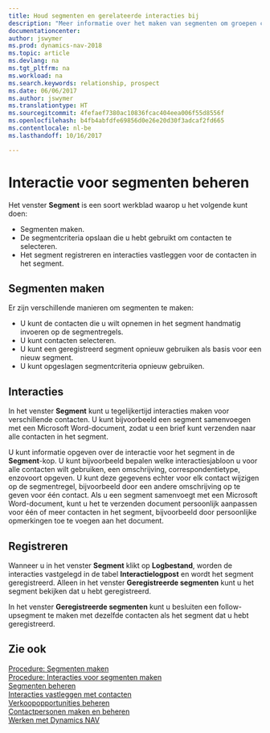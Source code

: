 ```yaml
---
title: Houd segmenten en gerelateerde interacties bij
description: "Meer informatie over het maken van segmenten om groepen contacten te definiëren en interacties op te geven voor segmenten."
documentationcenter: 
author: jswymer
ms.prod: dynamics-nav-2018
ms.topic: article
ms.devlang: na
ms.tgt_pltfrm: na
ms.workload: na
ms.search.keywords: relationship, prospect
ms.date: 06/06/2017
ms.author: jswymer
ms.translationtype: HT
ms.sourcegitcommit: 4fefaef7380ac10836fcac404eea006f55d8556f
ms.openlocfilehash: b4fb4abfdfe69856d0e26e20d30f3adcaf2fd665
ms.contentlocale: nl-be
ms.lasthandoff: 10/16/2017

---
```

# <a name="managing-interactions-for-segments"></a>Interactie voor segmenten beheren
Het venster **Segment** is een soort werkblad waarop u het volgende kunt doen:

* Segmenten maken.
* De segmentcriteria opslaan die u hebt gebruikt om contacten te selecteren.
* Het segment registreren en interacties vastleggen voor de contacten in het segment.

## <a name="segmenting"></a>Segmenten maken
Er zijn verschillende manieren om segmenten te maken:

* U kunt de contacten die u wilt opnemen in het segment handmatig invoeren op de segmentregels.
* U kunt contacten selecteren.
* U kunt een geregistreerd segment opnieuw gebruiken als basis voor een nieuw segment.
* U kunt opgeslagen segmentcriteria opnieuw gebruiken.

## <a name="interactions"></a>Interacties
In het venster **Segment** kunt u tegelijkertijd interacties maken voor verschillende contacten. U kunt bijvoorbeeld een segment samenvoegen met een Microsoft Word-document, zodat u een brief kunt verzenden naar alle contacten in het segment.

U kunt informatie opgeven over de interactie voor het segment in de **Segment**-kop. U kunt bijvoorbeeld bepalen welke interactiesjabloon u voor alle contacten wilt gebruiken, een omschrijving, correspondentietype, enzovoort opgeven. U kunt deze gegevens echter voor elk contact wijzigen op de segmentregel, bijvoorbeeld door een andere omschrijving op te geven voor één contact. Als u een segment samenvoegt met een Microsoft Word-document, kunt u het te verzenden document persoonlijk aanpassen voor één of meer contacten in het segment, bijvoorbeeld door persoonlijke opmerkingen toe te voegen aan het document.

## <a name="logging"></a>Registreren
Wanneer u in het venster **Segment** klikt op **Logbestand**, worden de interacties vastgelegd in de tabel **Interactielogpost** en wordt het segment geregistreerd. Alleen in het venster **Geregistreerde segmenten** kunt u het segment bekijken dat u hebt geregistreerd.

In het venster **Geregistreerde segmenten** kunt u besluiten een follow-upsegment te maken met dezelfde contacten als het segment dat u hebt geregistreerd.

## <a name="see-also"></a>Zie ook
[Procedure: Segmenten maken](marketing-how-create-segment.md)  
[Procedure: Interacties voor segmenten maken](marketing-how-create-interactions.md)  
[Segmenten beheren](marketing-segments.md)  
[Interacties vastleggen met contacten](marketing-interactions.md)  
[Verkoopopportunities beheren](marketing-manage-sales-opportunities.md)  
[Contactpersonen maken en beheren](marketing-contacts.md)  
[Werken met Dynamics NAV](ui-work-product.md)

